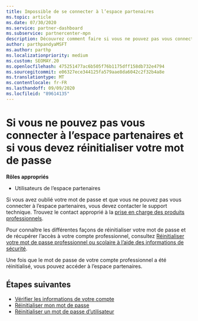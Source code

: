 ```yaml
---
title: Impossible de se connecter à l’espace partenaires
ms.topic: article
ms.date: 07/30/2020
ms.service: partner-dashboard
ms.subservice: partnercenter-mpn
description: Découvrez comment faire si vous ne pouvez pas vous connecter à l’espace partenaires-contient des informations sur la réinitialisation du mot de passe du compte professionnel ou du mot de passe du compte scolaire si vous l’avez oublié.
author: parthpandyaMSFT
ms.author: parthp
ms.localizationpriority: medium
ms.custom: SEOMAY.20
ms.openlocfilehash: 475251477ac6b505f76b1175dff158db732e4794
ms.sourcegitcommit: e06327ece344125fa579aae8da6042c2f32b4a8e
ms.translationtype: MT
ms.contentlocale: fr-FR
ms.lasthandoff: 09/09/2020
ms.locfileid: "89614135"
---
```

# <a name="if-you-cant-sign-into-partner-center-and-need-to-reset-your-password"></a>Si vous ne pouvez pas vous connecter à l’espace partenaires et si vous devez réinitialiser votre mot de passe

**Rôles appropriés**

- Utilisateurs de l’espace partenaires

Si vous avez oublié votre mot de passe et que vous ne pouvez pas vous connecter à l’espace partenaires, vous devez contacter le support technique. Trouvez le contact approprié à la [prise en charge des produits professionnels](https://docs.microsoft.com/microsoft-365/admin/contact-support-for-business-products). 

Pour connaître les différentes façons de réinitialiser votre mot de passe et de récupérer l’accès à votre compte professionnel, consultez [Réinitialiser votre mot de passe professionnel ou scolaire à l’aide des informations de sécurité](https://docs.microsoft.com/azure/active-directory/user-help/active-directory-passwords-update-your-own-password#how-to-change-your-password).

Une fois que le mot de passe de votre compte professionnel a été réinitialisé, vous pouvez accéder à l’espace partenaires. 

## <a name="next-steps"></a>Étapes suivantes

- [Vérifier les informations de votre compte](verification-responses.md)
- [Réinitialiser mon mot de passe](reset-my-pasword.md)
- [Réinitialiser un mot de passe d’utilisateur](reset-a-user-password.md)

